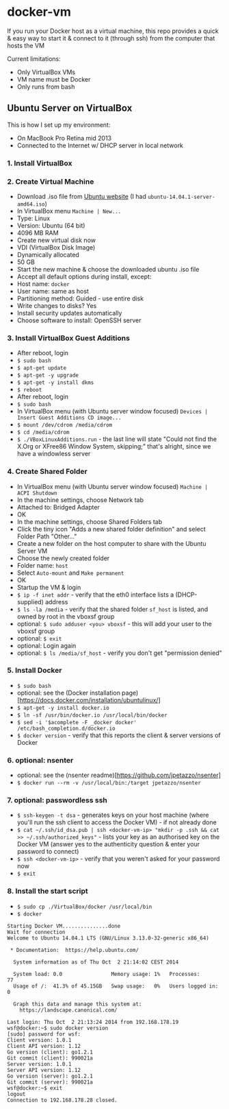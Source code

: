 docker-vm
=========

If you run your Docker host as a virtual machine, this repo provides a quick & easy way to start it & connect to it (through ssh) from the computer that hosts the VM

Current limitations:
- Only VirtualBox VMs
- VM name must be Docker
- Only runs from bash

## Ubuntu Server on VirtualBox
This is how I set up my environment:

- On MacBook Pro Retina mid 2013
- Connected to the Internet w/ DHCP server in local network

### 1. Install VirtualBox

### 2. Create Virtual Machine
- Download .iso file from [Ubuntu website](http://www.ubuntu.com/download/server) (I had `ubuntu-14.04.1-server-amd64.iso`)
- In VirtualBox menu `Machine | New...`
- Type: Linux
- Version: Ubuntu (64 bit)
- 4096 MB RAM
- Create new virtual disk now
- VDI (VirtualBox Disk Image)
- Dynamically allocated
- 50 GB
- Start the new machine & choose the downloaded ubuntu .iso file
- Accept all default options during install, except:
- Host name: `docker`
- User name: same as host
- Partitioning method: Guided - use entire disk
- Write changes to disks? Yes
- Install security updates automatically
- Choose software to install: OpenSSH server

### 3. Install VirtualBox Guest Additions
- After reboot, login
- `$ sudo bash`
- `$ apt-get update`
- `$ apt-get -y upgrade`
- `$ apt-get -y install dkms`
- `$ reboot`
- After reboot, login
- `$ sudo bash`
- In VirtualBox menu (with Ubuntu server window focused) `Devices | Insert Guest Additions CD image...`
- `$ mount /dev/cdrom /media/cdrom`
- `$ cd /media/cdrom`
- `$ ./VBoxLinuxAdditions.run` - the last line will state "Could not find the X.Org or XFree86 Window System, skipping;" that's alright, since we have a windowless server

### 4. Create Shared Folder
- In VirtualBox menu (with Ubuntu server window focused) `Machine | ACPI Shutdown`
- In the machine settings, choose Network tab
- Attached to: Bridged Adapter
- OK
- In the machine settings, choose Shared Folders tab
- Click the tiny icon "Adds a new shared folder definition" and select Folder Path "Other..."
- Create a new folder on the host computer to share with the Ubuntu Server VM
- Choose the newly created folder
- Folder name: `host`
- Select `Auto-mount` and `Make permanent`
- OK
- Startup the VM & login
- `$ ip -f inet addr` - verify that the eth0 interface lists a (DHCP-supplied) address
- `$ ls -la /media` - verify that the shared folder `sf_host` is listed, and owned by root in the vboxsf group
- optional: `$ sudo adduser <you> vboxsf` - this will add your user to the vboxsf group
- optional: `$ exit`
- optional: Login again
- optional: `$ ls /media/sf_host` - verify you don't get "permission denied"

### 5. Install Docker
- `$ sudo bash`
- optional: see the (Docker installation page)[https://docs.docker.com/installation/ubuntulinux/]
- `$ apt-get -y install docker.io`
- `$ ln -sf /usr/bin/docker.io /usr/local/bin/docker`
- `$ sed -i '$acomplete -F _docker docker' /etc/bash_completion.d/docker.io`
- `$ docker version` - verify that this reports the client & server versions of Docker

### 6. optional: nsenter
- optional: see the (nsenter readme)[https://github.com/jpetazzo/nsenter]
- `$ docker run --rm -v /usr/local/bin:/target jpetazzo/nsenter`

### 7. optional: passwordless ssh
- `$ ssh-keygen -t dsa` - generates keys on your host machine (where you'll run the ssh client to access the Docker VM) - if not already done
- `$ cat ~/.ssh/id_dsa.pub | ssh <docker-vm-ip> "mkdir -p .ssh && cat >> ~/.ssh/authorized_keys"` - lists your key as an authorised key on the Docker VM (answer yes to the authenticity question & enter your password to connect)
- `$ ssh <docker-vm-ip>` - verify that you weren't asked for your password now
- `$ exit`

### 8. Install the start script
- `$ sudo cp ./VirtualBox/docker /usr/local/bin`
- `$ docker`
```
Starting Docker VM...............done
Wait for connection
Welcome to Ubuntu 14.04.1 LTS (GNU/Linux 3.13.0-32-generic x86_64)

 * Documentation:  https://help.ubuntu.com/

  System information as of Thu Oct  2 21:14:02 CEST 2014

  System load: 0.0                Memory usage: 1%   Processes:       77
  Usage of /:  41.3% of 45.15GB   Swap usage:   0%   Users logged in: 0

  Graph this data and manage this system at:
    https://landscape.canonical.com/

Last login: Thu Oct  2 21:13:24 2014 from 192.168.178.19
wsf@docker:~$ sudo docker version
[sudo] password for wsf: 
Client version: 1.0.1
Client API version: 1.12
Go version (client): go1.2.1
Git commit (client): 990021a
Server version: 1.0.1
Server API version: 1.12
Go version (server): go1.2.1
Git commit (server): 990021a
wsf@docker:~$ exit
logout
Connection to 192.168.178.28 closed.
```


